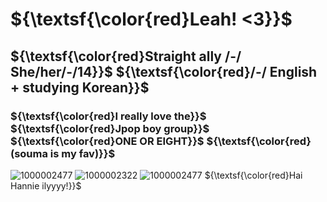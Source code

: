 # ${\textsf{\color{red}Leah! <3}}$
## ${\textsf{\color{red}Straight ally /-/ She/her/-/14}}$ ${\textsf{\color{red}/-/ English + studying Korean}}$
### ${\textsf{\color{red}I really love the}}$ ${\textsf{\color{red}Jpop boy group}}$ ${\textsf{\color{red}ONE OR EIGHT}}$ ${\textsf{\color{red}(souma is my fav)}}$



![1000002477](https://github.com/user-attachments/assets/2410c24a-89c0-4a4b-988d-5af91ab81f36)
![1000002322](https://github.com/user-attachments/assets/89aed1c2-a945-4cea-8e1f-e47c4c8be85e)
![1000002477](https://github.com/user-attachments/assets/a07cc8b0-9080-4c30-ac7f-ba7fe710f20e)
${\textsf{\color{red}Hai Hannie ilyyyy!}}$
